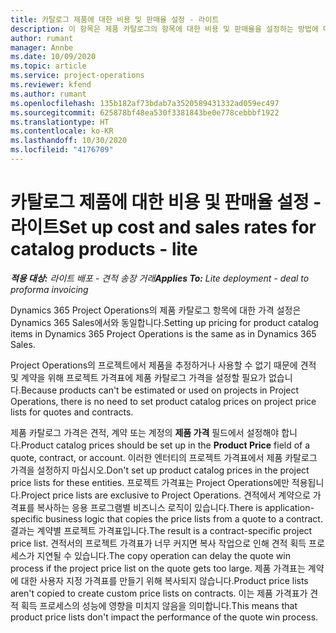 ```yaml
---
title: 카탈로그 제품에 대한 비용 및 판매율 설정 - 라이트
description: 이 항목은 제품 카탈로그의 항목에 대한 비용 및 판매율을 설정하는 방법에 대한 정보를 제공합니다.
author: rumant
manager: Annbe
ms.date: 10/09/2020
ms.topic: article
ms.service: project-operations
ms.reviewer: kfend
ms.author: rumant
ms.openlocfilehash: 135b182af73bdab7a3520589431332ad059ec497
ms.sourcegitcommit: 625878bf48ea530f3381843be0e778cebbbf1922
ms.translationtype: HT
ms.contentlocale: ko-KR
ms.lasthandoff: 10/30/2020
ms.locfileid: "4176709"
---
```

# <a name="set-up-cost-and-sales-rates-for-catalog-products---lite"></a><span data-ttu-id="fa2ee-103">카탈로그 제품에 대한 비용 및 판매율 설정 - 라이트</span><span class="sxs-lookup"><span data-stu-id="fa2ee-103">Set up cost and sales rates for catalog products - lite</span></span>

<span data-ttu-id="fa2ee-104">_**적용 대상:** 라이트 배포 - 견적 송장 거래_</span><span class="sxs-lookup"><span data-stu-id="fa2ee-104">_**Applies To:** Lite deployment - deal to proforma invoicing_</span></span>


<span data-ttu-id="fa2ee-105">Dynamics 365 Project Operations의 제품 카탈로그 항목에 대한 가격 설정은 Dynamics 365 Sales에서와 동일합니다.</span><span class="sxs-lookup"><span data-stu-id="fa2ee-105">Setting up pricing for product catalog items in Dynamics 365 Project Operations is the same as in Dynamics 365 Sales.</span></span>

<span data-ttu-id="fa2ee-106">Project Operations의 프로젝트에서 제품을 추정하거나 사용할 수 없기 때문에 견적 및 계약을 위해 프로젝트 가격표에 제품 카탈로그 가격을 설정할 필요가 없습니다.</span><span class="sxs-lookup"><span data-stu-id="fa2ee-106">Because products can't be estimated or used on projects in Project Operations, there is no need to set product catalog prices on project price lists for quotes and contracts.</span></span>

<span data-ttu-id="fa2ee-107">제품 카탈로그 가격은 견적, 계약 또는 계정의 **제품 가격** 필드에서 설정해야 합니다.</span><span class="sxs-lookup"><span data-stu-id="fa2ee-107">Product catalog prices should be set up in the **Product Price** field of a quote, contract, or account.</span></span> <span data-ttu-id="fa2ee-108">이러한 엔터티의 프로젝트 가격표에서 제품 카탈로그 가격을 설정하지 마십시오.</span><span class="sxs-lookup"><span data-stu-id="fa2ee-108">Don't set up product catalog prices in the project price lists for these entities.</span></span> <span data-ttu-id="fa2ee-109">프로젝트 가격표는 Project Operations에만 적용됩니다.</span><span class="sxs-lookup"><span data-stu-id="fa2ee-109">Project price lists are exclusive to Project Operations.</span></span> <span data-ttu-id="fa2ee-110">견적에서 계약으로 가격표를 복사하는 응용 프로그램별 비즈니스 로직이 있습니다.</span><span class="sxs-lookup"><span data-stu-id="fa2ee-110">There is application-specific business logic that copies the price lists from a quote to a contract.</span></span> <span data-ttu-id="fa2ee-111">결과는 계약별 프로젝트 가격표입니다.</span><span class="sxs-lookup"><span data-stu-id="fa2ee-111">The result is a contract-specific project price list.</span></span> <span data-ttu-id="fa2ee-112">견적서의 프로젝트 가격표가 너무 커지면 복사 작업으로 인해 견적 획득 프로세스가 지연될 수 있습니다.</span><span class="sxs-lookup"><span data-stu-id="fa2ee-112">The copy operation can delay the quote win process if the project price list on the quote gets too large.</span></span> <span data-ttu-id="fa2ee-113">제품 가격표는 계약에 대한 사용자 지정 가격표를 만들기 위해 복사되지 않습니다.</span><span class="sxs-lookup"><span data-stu-id="fa2ee-113">Product price lists aren't copied to create custom price lists on contracts.</span></span> <span data-ttu-id="fa2ee-114">이는 제품 가격표가 견적 획득 프로세스의 성능에 영향을 미치지 않음을 의미합니다.</span><span class="sxs-lookup"><span data-stu-id="fa2ee-114">This means that product price lists don't impact the performance of the quote win process.</span></span>
